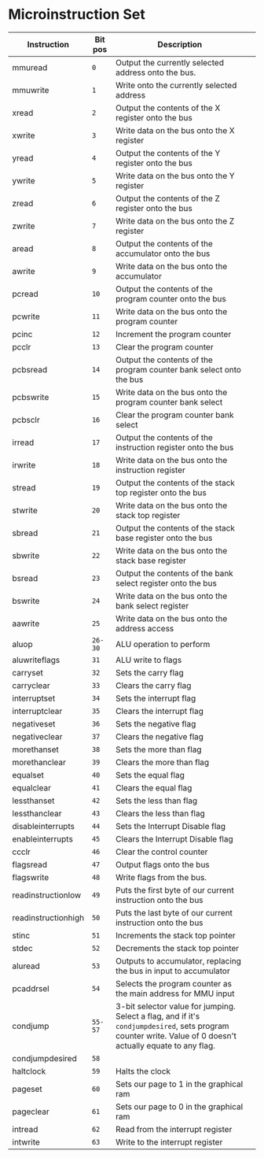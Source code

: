 # Microinstruction  Set

| Instruction         | Bit pos | Description                                                                                                                                                 |     |
| ------------------- | ------- | ----------------------------------------------------------------------------------------------------------------------------------------------------------- | --- |
| mmuread             | `0`     | Output the currently selected address onto the bus.                                                                                                         |     |
| mmuwrite            | `1`     | Write onto the currently selected address                                                                                                                   |     |
| xread               | `2`     | Output the contents of the X register onto the bus                                                                                                          |     |
| xwrite              | `3`     | Write data on the bus onto the X register                                                                                                                   |     |
| yread               | `4`     | Output the contents of the Y register onto the bus                                                                                                          |     |
| ywrite              | `5`     | Write data on the bus onto the Y register                                                                                                                   |     |
| zread               | `6`     | Output the contents of the Z register onto the bus                                                                                                          |     |
| zwrite              | `7`     | Write data on the bus onto the Z register                                                                                                                   |     |
| aread               | `8`     | Output the contents of the accumulator onto the bus                                                                                                         |     |
| awrite              | `9`     | Write data on the bus onto the accumulator                                                                                                                  |     |
| pcread              | `10`    | Output the contents of the program counter onto the bus                                                                                                     |     |
| pcwrite             | `11`    | Write data on the bus onto the program counter                                                                                                              |     |
| pcinc               | `12`    | Increment the program counter                                                                                                                               |     |
| pcclr               | `13`    | Clear the program counter                                                                                                                                   |     |
| pcbsread            | `14`    | Output the contents of the program counter bank select onto the bus                                                                                         |     |
| pcbswrite           | `15`    | Write data on the bus onto the program counter bank select                                                                                                  |     |
| pcbsclr             | `16`    | Clear the program counter bank select                                                                                                                       |     |
| irread              | `17`    | Output the contents of the instruction register onto the bus                                                                                                |     |
| irwrite             | `18`    | Write data on the bus onto the instruction register                                                                                                         |     |
| stread              | `19`    | Output the contents of the stack top register onto the bus                                                                                                  |     |
| stwrite             | `20`    | Write data on the bus onto the stack top register                                                                                                           |     |
| sbread              | `21`    | Output the contents of the stack base register onto the bus                                                                                                 |     |
| sbwrite             | `22`    | Write data on the bus onto the stack base register                                                                                                          |     |
| bsread              | `23`    | Output the contents of the bank select register onto the bus                                                                                                |     |
| bswrite             | `24`    | Write data on the bus onto the bank select register                                                                                                         |     |
| aawrite             | `25`    | Write data on the bus onto the address access                                                                                                               |     |
| aluop               | `26-30` | ALU operation to perform                                                                                                                                    |     |
| aluwriteflags       | `31`    | ALU write to flags                                                                                                                                          |     |
| carryset            | `32`    | Sets the carry flag                                                                                                                                         |     |
| carryclear          | `33`    | Clears the carry flag                                                                                                                                       |     |
| interruptset        | `34`    | Sets the interrupt flag                                                                                                                                     |     |
| interruptclear      | `35`    | Clears the interrupt flag                                                                                                                                   |     |
| negativeset         | `36`    | Sets the negative flag                                                                                                                                      |     |
| negativeclear       | `37`    | Clears the negative flag                                                                                                                                    |     |
| morethanset         | `38`    | Sets the more than flag                                                                                                                                     |     |
| morethanclear       | `39`    | Clears the more than flag                                                                                                                                   |     |
| equalset            | `40`    | Sets the equal flag                                                                                                                                         |     |
| equalclear          | `41`    | Clears the equal flag                                                                                                                                       |     |
| lessthanset         | `42`    | Sets the less than flag                                                                                                                                     |     |
| lessthanclear       | `43`    | Clears the less than flag                                                                                                                                   |     |
| disableinterrupts   | `44`    | Sets the Interrupt Disable flag                                                                                                                             |     |
| enableinterrupts    | `45`    | Clears the Interrupt Disable flag                                                                                                                           |     |
| ccclr               | `46`    | Clear the control counter                                                                                                                                   |     |
| flagsread           | `47`    | Output flags onto the bus                                                                                                                                   |     |
| flagswrite          | `48`    | Write flags from the bus.                                                                                                                                   |     |
| readinstructionlow  | `49`    | Puts the first byte of our current instruction onto the bus                                                                                                 |     |
| readinstructionhigh | `50`    | Puts the last byte of our current instruction onto the bus                                                                                                  |     |
| stinc               | `51`    | Increments the stack top pointer                                                                                                                            |     |
| stdec               | `52`    | Decrements the stack top pointer                                                                                                                            |     |
| aluread             | `53`    | Outputs to accumulator, replacing the bus in input to accumulator                                                                                           |     |
| pcaddrsel           | `54`    | Selects the program counter as the main address for MMU input                                                                                               |     |
| condjump            | `55-57` | 3-bit selector value for jumping. Select a flag, and if it's `condjumpdesired`, sets program counter write. Value of 0 doesn't actually equate to any flag. |     |
| condjumpdesired     | `58`    |                                                                                                                                                             |     |
| haltclock           | `59`    | Halts the clock                                                                                                                                             |     |
| pageset             | `60`    | Sets our page to 1 in the graphical ram                                                                                                                     |     |
| pageclear           | `61`    | Sets our page to 0 in the graphical ram                                                                                                                     |     |
| intread             | `62`    | Read from the interrupt register                                                                                                                            |     |
| intwrite            | `63`    | Write to the interrupt register                                                                                                                             |     |



